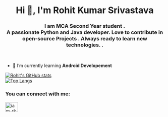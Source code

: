 <h1 align="center">Hi 👋, I'm Rohit Kumar Srivastava</h1>
<h3 align="center">I am MCA Second Year student . 
  <br> A passionate Python and Java developer. Love to contribute in open-source Projects . Always ready to learn new technologies. . </h3>

<br>





- 🌱 I’m currently learning **Android Developement**


[![Rohit's GitHub stats](https://github-readme-stats.vercel.app/api?username=rcoder23&show_icons=true&theme=radical)](https://github.com/rcoder23/github-readme-stats)
<br>
[![Top Langs](https://github-readme-stats.vercel.app/api/top-langs/?username=rcoder23&layout=compact)](https://github.com/rcoder23/github-readme-stats)

<h3 align="left">You can connect with me:</h3>
<p align="left">
<a href="https://twitter.com/iam_rksri" target="blank"><img align="center" src="https://cdn.jsdelivr.net/npm/simple-icons@3.0.1/icons/twitter.svg" alt="iam_rksri" height="30" width="40" /></a>
</p>



